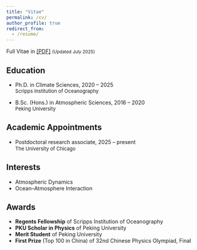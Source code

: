 ```yaml
---
title: "Vitae"
permalink: /cv/
author_profile: true
redirect_from:
  - /resume/
---
```


Full Vitae in [[PDF]](https://pczhang.com/files/cv_english.pdf)
<small>(Updated July 2025)</small>

## Education

* Ph.D. in Climate Sciences, 2020 – 2025<br>
  <font size=2>Scripps Institution of Oceanography</font> 
  
* B.Sc. (Hons.) in Atmospheric Sciences, 2016 – 2020<br>
  <font size=2>Peking University</font> 
  

## Academic Appointments

* Postdoctoral research associate, 2025 – present<br>
  <font size=2>The University of Chicago</font> 

## Interests

* Atmospheric Dynamics
* Ocean–Atmosphere Interaction

## Awards

* **Regents Fellowship** of Scripps Institution of Oceanography
* **PKU Scholar in Physics** of Peking University
* **Merit Student** of Peking University
* **First Prize** (Top 100 in China) of 32nd Chinese Physics Olympiad, Final



